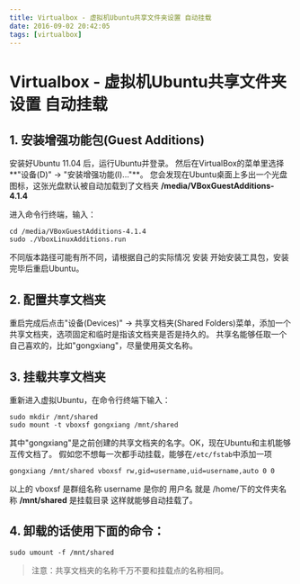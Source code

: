 ```yaml
---
title: Virtualbox - 虚拟机Ubuntu共享文件夹设置 自动挂载
date: 2016-09-02 20:42:05
tags: [virtualbox]
---
```

# Virtualbox - 虚拟机Ubuntu共享文件夹设置 自动挂载 #



## 1. 安装增强功能包(Guest Additions) ##
安装好Ubuntu 11.04 后，运行Ubuntu并登录。
然后在VirtualBox的菜单里选择**"设备(D)" -> "安装增强功能(I)..."**。
您会发现在Ubuntu桌面上多出一个光盘图标，这张光盘默认被自动加载到了文档夹
**/media/VBoxGuestAdditions-4.1.4**

进入命令行终端，输入：

    cd /media/VBoxGuestAdditions-4.1.4
    sudo ./VboxLinuxAdditions.run
不同版本路径可能有所不同，请根据自己的实际情况 安装
开始安装工具包，安装完毕后重启Ubuntu。

## 2. 配置共享文档夹 ##
重启完成后点击"设备(Devices)" -> 共享文档夹(Shared Folders)菜单，添加一个共享文档夹，选项固定和临时是指该文档夹是否是持久的。
共享名能够任取一个自己喜欢的，比如"gongxiang"，尽量使用英文名称。

## 3. 挂载共享文档夹 ##
重新进入虚拟Ubuntu，在命令行终端下输入：

    sudo mkdir /mnt/shared
    sudo mount -t vboxsf gongxiang /mnt/shared
其中"gongxiang"是之前创建的共享文档夹的名字。OK，现在Ubuntu和主机能够互传文档了。
假如您不想每一次都手动挂载，能够在`/etc/fstab`中添加一项

    gongxiang /mnt/shared vboxsf rw,gid=username,uid=username,auto 0 0

以上的 vboxsf 是群组名称 username 是你的 用户名 就是 /home/下的文件夹名称
**/mnt/shared** 是挂载目录
这样就能够自动挂载了。

## 4. 卸载的话使用下面的命令： ##
    sudo umount -f /mnt/shared
> 注意：共享文档夹的名称千万不要和挂载点的名称相同。